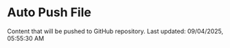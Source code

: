 # Auto Push File

Content that will be pushed to GitHub repository.
Last updated: 09/04/2025, 05:55:30 AM